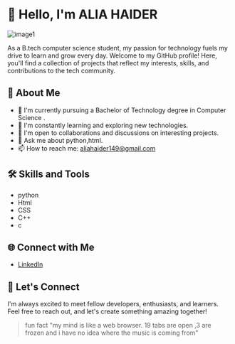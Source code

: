 
# 👋 Hello, I'm ALIA HAIDER
![image1](https://github.com/ALIA-HAIDER/ALIA-HAIDER/assets/149009369/8456bbb0-e207-473a-9687-b29c2bc7a056)


As a B.tech computer science student, my passion for technology fuels my drive to learn and grow every day.
Welcome to my GitHub profile! Here, you'll find a collection of projects that reflect my interests, skills, and contributions to the tech community.

## 🚀 About Me

- 🔭 I'm currently pursuing a Bachelor of Technology degree in Computer Science .
- 🌱 I'm constantly learning and exploring new technologies.
- 👯 I'm open to collaborations and discussions on interesting projects.
- 💬 Ask me about python,html.
- 📫 How to reach me: aliahaider149@gmail.com

## 🛠️ Skills and Tools

- python
- Html
- CSS
- C++
- c

## 🌐 Connect with Me

- [LinkedIn](https://www.linkedin.com/in/alia-haider-46676929a/)



## 🤝 Let's Connect

I'm always excited to meet fellow developers, enthusiasts, and learners. Feel free to reach out, and let's create something amazing together!

<!-- Optional: Add a quote or a fun fact -->
> fun fact
> "my mind is like a web browser. 19 tabs are open ,3 are frozen and i have no idea where the music is coming from"



<!--
**ALIA-HAIDER/ALIA-HAIDER** is a ✨ _special_ ✨ repository because its `README.md` (this file) appears on your GitHub profile.

Here are some ideas to get you started:

- 🔭 I’m currently working on ...
- 🌱 I’m currently learning ...
- 👯 I’m looking to collaborate on ...
- 🤔 I’m looking for help with ...
- 💬 Ask me about ...
- 📫 How to reach me: ...
- 😄 Pronouns: ...
- ⚡ Fun fact: ...
-->
